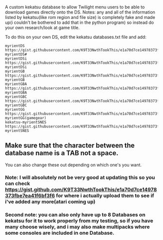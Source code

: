 A custom kekatsu database to allow Twilight menu users to be able to download games directly onto the DS. Notes: any and all of the information listed by kekatsu(like rom region and file size) is completely fake and made up(i couldn't be bothered to add that in the python program) so instead do your own research/look at game title. 

To do this on your own DS, edit the kekatsu databases.txt file and add:
```
myrientDS	https://gist.githubusercontent.com/K9T33NwthTookThis/e1a70d7ce14978373fbe7ea41f6bf3f6/raw/ce59506eb22d3d40ae53def90711c3387c70b749/kekatsu-myrientDS#
myrientDSi	https://gist.githubusercontent.com/K9T33NwthTookThis/e1a70d7ce14978373fbe7ea41f6bf3f6/raw/ce59506eb22d3d40ae53def90711c3387c70b749/kekatsu-myrientDSi
myrientGB	https://gist.githubusercontent.com/K9T33NwthTookThis/e1a70d7ce14978373fbe7ea41f6bf3f6/raw/ce59506eb22d3d40ae53def90711c3387c70b749/kekatsu-myrientGB
myrientGBA	https://gist.githubusercontent.com/K9T33NwthTookThis/e1a70d7ce14978373fbe7ea41f6bf3f6/raw/ce59506eb22d3d40ae53def90711c3387c70b749/kekatsu-myrientGBA
myrientGBC	https://gist.githubusercontent.com/K9T33NwthTookThis/e1a70d7ce14978373fbe7ea41f6bf3f6/raw/ce59506eb22d3d40ae53def90711c3387c70b749/kekatsu-myrientGBC
myrientGG  https://gist.githubusercontent.com/K9T33NwthTookThis/e1a70d7ce14978373fbe7ea41f6bf3f6/raw/ce59506eb22d3d40ae53def90711c3387c70b749/kekatsu-myrientGG(gamegear)
kekatsu-myrientSNES  https://gist.githubusercontent.com/K9T33NwthTookThis/e1a70d7ce14978373fbe7ea41f6bf3f6/raw/13af83482e841c1b19f1d31c99402c1a9f52f051/kekatsu-myrientSNES
```
## Make sure that the character between the database name is a TAB not a space.
You can also change these out depending on which one's you want.

### Note: I will absolutely not be very good at updating this so you can check https://gist.github.com/K9T33NwthTookThis/e1a70d7ce14978373fbe7ea41f6bf3f6 for where i actually upload them to see if i've added any more(atari coming up)

### Second note: you can also only have up to 8 Databases on kekatsu for it to work properly from my testing, so if you have many choose wisely, and i may also make multipacks where some consoles are included in one Database.
